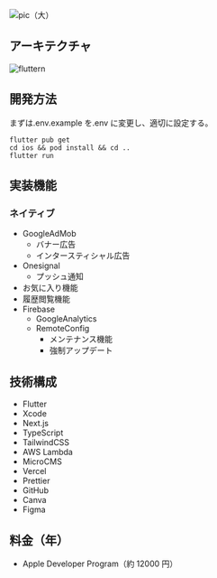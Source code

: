 ![pic（大）](https://github.com/user-attachments/assets/3ab43f70-545b-4622-82f4-bf604c1a59ab)

## アーキテクチャ

![fluttern](https://github.com/user-attachments/assets/2fe96c21-ea8a-4232-990d-71437f673135)

## 開発方法

まずは.env.example を.env に変更し、適切に設定する。

```
flutter pub get
cd ios && pod install && cd ..
flutter run
```

<!-- または

```
chmod +x pod.sh
./pod.sh
``` -->

## 実装機能

### ネイティブ

- GoogleAdMob
  - バナー広告
  - インタースティシャル広告
- Onesignal
  - プッシュ通知
- お気に入り機能
- 履歴閲覧機能
- Firebase
  - GoogleAnalytics
  - RemoteConfig
    - メンテナンス機能
    - 強制アップデート

## 技術構成

- Flutter
- Xcode
- Next.js
- TypeScript
- TailwindCSS
- AWS Lambda
- MicroCMS
- Vercel
- Prettier
- GitHub
- Canva
- Figma

## 料金（年）

- Apple Developer Program（約 12000 円）
